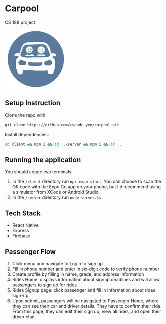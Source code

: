 # Carpool

CS 188 project

<img src="https://github.com/ryandc-yeo/carpool/raw/main/client/assets/images/logo.png" alt="Carpool Logo" width="200"/>

## Setup Instruction

Clone the repo with:

```bash
git clone https://github.com/ryandc-yeo/carpool.git
```

Install dependencies:

```bash
cd client && npm i && cd ../server && npm i && cd ..
```

## Running the application

You should create two terminals:

1. In the `/client` directory run `npx expo start`. You can choose to scan the QR code with the Expo Go app on your phone, but I'd recommend using a simulator from XCode or Android Studio.
2. In the `/server` directory run `node server.ts`.

## Tech Stack

- React Native
- Express
- Firebase

## Passenger Flow
1. Click menu and navigate to Login to sign up
2. Fill in phone number and enter in six-digit code to verify phone number
3. Create profile by filling in name, grade, and address information
4. Rides Home: displays information about signup deadlines and will allow passengers to sign up for rides
5. Rides Signup page: click passenger and fill in information about rides sign-up
6. Upon submit, passengers will be navigated to Passenger Home, where they can see their car and driver details. They have to confirm their ride. From this page, they can edit their sign up, view all rides, and open their driver chat. 
